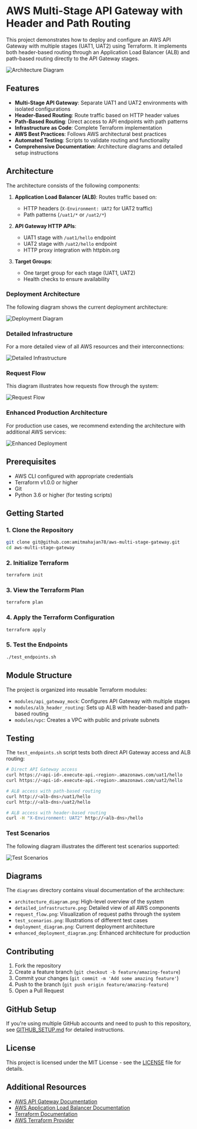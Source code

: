 # AWS Multi-Stage API Gateway with Header and Path Routing

This project demonstrates how to deploy and configure an AWS API Gateway with multiple stages (UAT1, UAT2) using Terraform. It implements both header-based routing through an Application Load Balancer (ALB) and path-based routing directly to the API Gateway stages.

![Architecture Diagram](./diagrams/architecture_diagram.png)

## Features

- **Multi-Stage API Gateway**: Separate UAT1 and UAT2 environments with isolated configurations
- **Header-Based Routing**: Route traffic based on HTTP header values
- **Path-Based Routing**: Direct access to API endpoints with path patterns
- **Infrastructure as Code**: Complete Terraform implementation
- **AWS Best Practices**: Follows AWS architectural best practices
- **Automated Testing**: Scripts to validate routing and functionality
- **Comprehensive Documentation**: Architecture diagrams and detailed setup instructions

## Architecture

The architecture consists of the following components:

1. **Application Load Balancer (ALB)**: Routes traffic based on:
   - HTTP headers (`X-Environment: UAT2` for UAT2 traffic)
   - Path patterns (`/uat1/*` or `/uat2/*`)

2. **API Gateway HTTP APIs**:
   - UAT1 stage with `/uat1/hello` endpoint
   - UAT2 stage with `/uat2/hello` endpoint
   - HTTP proxy integration with httpbin.org

3. **Target Groups**:
   - One target group for each stage (UAT1, UAT2)
   - Health checks to ensure availability

### Deployment Architecture

The following diagram shows the current deployment architecture:

![Deployment Diagram](./diagrams/deployment_diagram.png)

### Detailed Infrastructure

For a more detailed view of all AWS resources and their interconnections:

![Detailed Infrastructure](./diagrams/detailed_infrastructure.png)

### Request Flow

This diagram illustrates how requests flow through the system:

![Request Flow](./diagrams/request_flow.png)

### Enhanced Production Architecture

For production use cases, we recommend extending the architecture with additional AWS services:

![Enhanced Deployment](./diagrams/enhanced_deployment_diagram.png)

## Prerequisites

- AWS CLI configured with appropriate credentials
- Terraform v1.0.0 or higher
- Git
- Python 3.6 or higher (for testing scripts)

## Getting Started

### 1. Clone the Repository

```bash
git clone git@github.com:amitmahajan78/aws-multi-stage-gateway.git
cd aws-multi-stage-gateway
```

### 2. Initialize Terraform

```bash
terraform init
```

### 3. View the Terraform Plan

```bash
terraform plan
```

### 4. Apply the Terraform Configuration

```bash
terraform apply
```

### 5. Test the Endpoints

```bash
./test_endpoints.sh
```

## Module Structure

The project is organized into reusable Terraform modules:

- `modules/api_gateway_mock`: Configures API Gateway with multiple stages
- `modules/alb_header_routing`: Sets up ALB with header-based and path-based routing
- `modules/vpc`: Creates a VPC with public and private subnets

## Testing

The `test_endpoints.sh` script tests both direct API Gateway access and ALB routing:

```bash
# Direct API Gateway access
curl https://<api-id>.execute-api.<region>.amazonaws.com/uat1/hello
curl https://<api-id>.execute-api.<region>.amazonaws.com/uat2/hello

# ALB access with path-based routing
curl http://<alb-dns>/uat1/hello
curl http://<alb-dns>/uat2/hello

# ALB access with header-based routing
curl -H "X-Environment: UAT2" http://<alb-dns>/hello
```

### Test Scenarios

The following diagram illustrates the different test scenarios supported:

![Test Scenarios](./diagrams/test_scenarios.png)

## Diagrams

The `diagrams` directory contains visual documentation of the architecture:

- `architecture_diagram.png`: High-level overview of the system
- `detailed_infrastructure.png`: Detailed view of all AWS components
- `request_flow.png`: Visualization of request paths through the system
- `test_scenarios.png`: Illustrations of different test cases
- `deployment_diagram.png`: Current deployment architecture
- `enhanced_deployment_diagram.png`: Enhanced architecture for production

## Contributing

1. Fork the repository
2. Create a feature branch (`git checkout -b feature/amazing-feature`)
3. Commit your changes (`git commit -m 'Add some amazing feature'`)
4. Push to the branch (`git push origin feature/amazing-feature`)
5. Open a Pull Request

## GitHub Setup

If you're using multiple GitHub accounts and need to push to this repository, see [GITHUB_SETUP.md](GITHUB_SETUP.md) for detailed instructions.

## License

This project is licensed under the MIT License - see the [LICENSE](LICENSE) file for details.

## Additional Resources

- [AWS API Gateway Documentation](https://docs.aws.amazon.com/apigateway/latest/developerguide/welcome.html)
- [AWS Application Load Balancer Documentation](https://docs.aws.amazon.com/elasticloadbalancing/latest/application/introduction.html)
- [Terraform Documentation](https://www.terraform.io/docs)
- [AWS Terraform Provider](https://registry.terraform.io/providers/hashicorp/aws/latest/docs) 